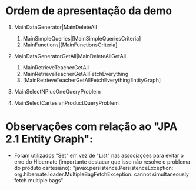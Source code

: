 # Ordem de apresentação da demo 

1. MainDataGenerator|MainDeleteAll
   1. MainSimpleQueries|[MainSimpleQueriesCriteria]
   1. MainFunctions|[MainFunctionsCriteria]

1. MainDataGeneratorGetAll|MainDeleteAllGetAll
   1. MainRetrieveTeacherGetAll
   1. MainRetrieveTeacherGetAllFetchEverything
   1. [MainRetrieveTeacherGetAllFetchEverythingEntityGraph]

1. MainSelectNPlusOneQueryProblem

1. MainSelectCartesianProductQueryProblem

# Observações com relação ao "JPA 2.1 Entity Graph":
- Foram utilizados "Set" em vez de "List" nas associações para evitar o erro do Hibernate (importante destacar que isso não resolve o problema do produto cartesiano): "javax.persistence.PersistenceException: org.hibernate.loader.MultipleBagFetchException: cannot simultaneously fetch multiple bags"
